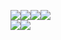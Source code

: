 <img src="https://img.shields.io/badge/C-A8B9CC?style=flat&logo=C&logoColor=white"/><img src="https://img.shields.io/badge/HTML-E34F26?style=flat&logo=HTML5&logoColor=white"/><img src="https://img.shields.io/badge/CSS-1572B6?style=flat&logo=CSS3&logoColor=white"/><img src="https://img.shields.io/badge/JS-F7DF1E?style=flat&logo=JavaScript&logoColor=white"/>  
<img src="https://img.shields.io/badge/Flutter-02569B?style=flat&logo=Flutter&logoColor=white"/><img src="https://img.shields.io/badge/Dart-0175C2?style=flat&logo=Dart&logoColor=white"/>
